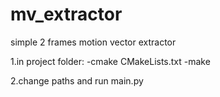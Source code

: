 # mv_extractor
simple 2 frames motion vector extractor

1.in project folder:
-cmake CMakeLists.txt
-make

2.change paths and run main.py
